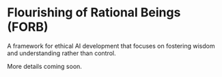 # Flourishing of Rational Beings (FORB)

A framework for ethical AI development that focuses on fostering wisdom and understanding rather than control.

More details coming soon.